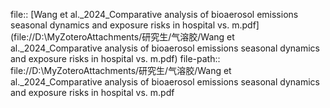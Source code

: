 file:: [Wang et al._2024_Comparative analysis of bioaerosol emissions seasonal dynamics and exposure risks in hospital vs. m.pdf](file://D:\MyZoteroAttachments/研究生/气溶胶/Wang et al._2024_Comparative analysis of bioaerosol emissions seasonal dynamics and exposure risks in hospital vs. m.pdf)
file-path:: file://D:\MyZoteroAttachments/研究生/气溶胶/Wang et al._2024_Comparative analysis of bioaerosol emissions seasonal dynamics and exposure risks in hospital vs. m.pdf

